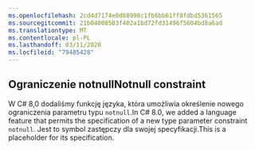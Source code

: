```yaml
---
ms.openlocfilehash: 2cd4d7174e0d88998c1fb6bb61ff8fdbd5361565
ms.sourcegitcommit: 21b04008503f402a1bd72fd31496f5604bd8a6ad
ms.translationtype: MT
ms.contentlocale: pl-PL
ms.lasthandoff: 03/11/2020
ms.locfileid: "79485428"
---
```

## <a name="notnull-constraint"></a><span data-ttu-id="069b2-101">Ograniczenie notnull</span><span class="sxs-lookup"><span data-stu-id="069b2-101">Notnull constraint</span></span>

<span data-ttu-id="069b2-102">W C# 8,0 dodaliśmy funkcję języka, która umożliwia określenie nowego ograniczenia parametru typu `notnull`.</span><span class="sxs-lookup"><span data-stu-id="069b2-102">In C# 8.0, we added a language feature that permits the specification of a new type parameter constraint `notnull`.</span></span> <span data-ttu-id="069b2-103">Jest to symbol zastępczy dla swojej specyfikacji.</span><span class="sxs-lookup"><span data-stu-id="069b2-103">This is a placeholder for its specification.</span></span>
